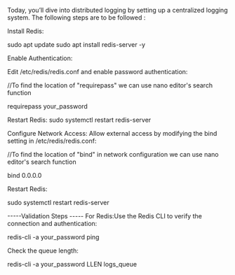 Today, you’ll dive into distributed logging by setting up a centralized logging system.
The following steps are to be followed :

Install Redis:

sudo apt update
sudo apt install redis-server -y

 
Enable Authentication:

Edit /etc/redis/redis.conf and enable password authentication:

//To find the location of "requirepass" we can use nano editor's search function

requirepass your_password

Restart Redis:
sudo systemctl restart redis-server
 
Configure Network Access:
Allow external access by modifying the bind setting in /etc/redis/redis.conf:

//To find the location of "bind" in network configuration we can use nano editor's search function

bind 0.0.0.0

Restart Redis:

sudo systemctl restart redis-server

-----Validation Steps -----
For Redis:Use the Redis CLI to verify the connection and authentication:

redis-cli -a your_password ping

Check the queue length:

redis-cli -a your_password LLEN logs_queue